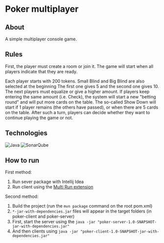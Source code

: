 # Poker multiplayer

## About

A simple multiplayer console game.

## Rules 

First, the player must create a room or join it.
The game will start when all players indicate that they are ready.

Each player starts with 200 tokens.
Small Blind and Big Blind are also selected at the beginning
The first one gives 5 and the second one gives 10.
The next players must equalize or give a higher amount.
If players keep entering the same amount (i.e. Check), the system will start a new "betting round"
and will put more cards on the table.
The so-called Show Down will start if 1 player remains (the others have passed),
or when there are 5 cards on the table.
After such a turn, players can decide whether they want to continue playing the game or not.


## Technologies

![Java](https://img.shields.io/badge/java-%23ED8B00.svg?style=for-the-badge&logo=openjdk&logoColor=white)
![SonarQube](https://img.shields.io/badge/SonarQube-4E9BCD?logo=sonarqube&logoColor=white&style=for-the-badge)

## How to run

First method:
    
1. Run sever package with Intellij Idea
2. Run client using the [Multi Run extension](https://plugins.jetbrains.com/plugin/7248-multirun)
   

Second method:

1. Build the project (run the `mvn package` command on the root pom.xml)
2. `*-jar-with-dependencies.jar` files will appear in the target folders (in poker-client and poker-server)
3. First, start the server using the `java -jar "poker-server-1.0-SNAPSHOT-jar-with-dependencies.jar"`
4. And then clients using `java -jar "poker-client-1.0-SNAPSHOT-jar-with-dependencies.jar"`